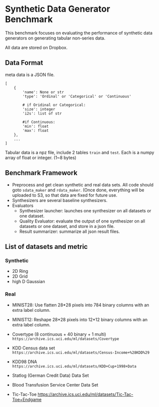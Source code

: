 # Synthetic Data Generator Benchmark

This benchmark focuses on evaluating the performance of synthetic data generators on generating tabular non-series data.

All data are stored on Dropbox. 

## Data Format
meta data is a JSON file. 

```
[
	{
		'name': None or str
		'type': 'Ordinal' or 'Categorical' or 'Continuous'
		
		# if Oridinal or Categorical:
		'size': integer
		'i2s': list of str
		
		#if Continuous:
		'min': float
		'max': float
	},
	...
]

```

Tabular data is a npz file, include 2 tables `train` and `test`. Each is a numpy array of float or integer. (1~8 bytes)

## Benchmark Framework

- Preprocess and get clean synthetic and real data sets. All code should goto `sdata_maker` and `rdata_maker`. (Once done, everything will be uploaded to S3, so that data are fixed for future use. 
- Synthesizers are several baseline synthesizers. 
- Evaluators
	- Synthesizer launcher: launches one synthesizer on all datasets or one dataset.
	- Quality Evaluator: evaluate the output of one synthesizer on all datasets or one dataset, and store in a json file.
	- Result summarizer: summarize all json result files.

## List of datasets and metric


### Synthetic

- 2D Ring
- 2D Grid
- high D Gaussian


### Real
- MINIST28: Use flatten 28\*28 pixels into 784 binary columns with an extra label column. 
- MINIST12: Reshape 28\*28 pixels into 12\*12 binary columns with an extra label column. 


- Covertype (8 continuous + 40 binary + 1 multi) `https://archive.ics.uci.edu/ml/datasets/Covertype`
- KDD Census data set `https://archive.ics.uci.edu/ml/datasets/Census-Income+%28KDD%29`
- KDD98 DNA `https://archive.ics.uci.edu/ml/datasets/KDD+Cup+1998+Data`
- Statlog (German Credit Data) Data Set 
- Blood Transfusion Service Center Data Set
- Tic-Tac-Toe https://archive.ics.uci.edu/ml/datasets/Tic-Tac-Toe+Endgame

